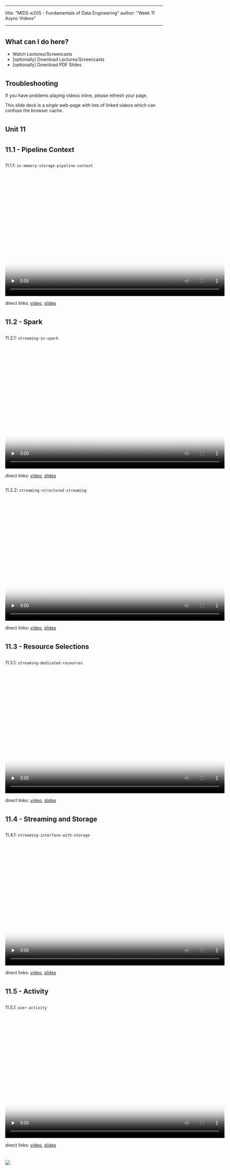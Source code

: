 
---
title: "MIDS w205 - Fundamentals of Data Engineering"
author: "Week 11 Async Videos"

---


#
## What can I do here?

- Watch Lectures/Screencasts
- [optionally] Download Lectures/Screencasts
- [optionally] Download PDF Slides


#
## Troubleshooting

If you have problems playing videos inline, please refresh your page.

This slide deck is a _single_ web-page with lots of linked videos which can
confuse the browser cache.


#
## Unit 11


#
## 11.1 - Pipeline Context

##
11.1.1: `in-memory-storage-pipeline-context`

<video preload="none" controls poster="https://ucb-mids.s3.amazonaws.com/prod/output_video_general/b09627e2481d9e8d93e841178df55525/0_high.jpg" webkit-playsinline="" id="d56820b5-4d08-476c-b40a-9e087ab0876b" width="700" height="394" tabindex="-1">
  <source type="video/mp4" src="https://ucb-mids.s3.amazonaws.com/prod/output_video_general/b09627e2481d9e8d93e841178df55525/mp4_med.mp4"/>
</video>

direct links:
[video](https://ucb-mids.s3.amazonaws.com/prod/output_video_general/b09627e2481d9e8d93e841178df55525/mp4_med.mp4),
[slides](https://s3.amazonaws.com/ucb-mids/prod/UCB-MIDS_0019/Slides/Unit+11/11.1.1-Pipeline-Context.pdf)


#
## 11.2 - Spark

##
11.2.1: `streaming-in-spark`

<video preload="none" controls webkit-playsinline="" id="ec4e5c12-2ed8-4802-bef5-e6d5829d51ae" width="700" height="394" poster="https://ucb-mids.s3.amazonaws.com/prod/output_video_general/6ac165d5ad21141e2c2739e02b14846a/0_high.jpg" tabindex="-1" src="https://ucb-mids.s3.amazonaws.com/prod/output_video_general/6ac165d5ad21141e2c2739e02b14846a/mp4_med.mp4">
  <source type="video/mp4" src="https://ucb-mids.s3.amazonaws.com/prod/output_video_general/6ac165d5ad21141e2c2739e02b14846a/mp4_med.mp4">
  <track kind="subtitles" src="https://corp-tech.s3.amazonaws.com/captioning/captions/5ac789498fa3d86917b698f9.vtt" label="Overlay" srclang="en">
  <track kind="transcript" src="https://corp-tech.s3.amazonaws.com/captioning/captions/5ac789498fa3d86917b698f9.html" label="Full" srclang="en">
</video>

direct links:
[video](https://ucb-mids.s3.amazonaws.com/prod/output_video_general/6ac165d5ad21141e2c2739e02b14846a/mp4_med.mp4),
[slides](https://s3.amazonaws.com/ucb-mids/prod/UCB-MIDS_0019/Slides/Unit+11/11.2.1-Streaming.pdf)

##
11.2.2: `streaming-structured-streaming`

<video preload="none" controls webkit-playsinline="" id="8bebcf01-1926-4d42-96ec-b4aa5ba7137e" width="700" height="394" poster="https://ucb-mids.s3.amazonaws.com/prod/output_video_general/91c5d6fe88065e2898eeaa67a3065728/0_high.jpg" tabindex="-1" src="https://ucb-mids.s3.amazonaws.com/prod/output_video_general/91c5d6fe88065e2898eeaa67a3065728/mp4_med.mp4">
  <source type="video/mp4" src="https://ucb-mids.s3.amazonaws.com/prod/output_video_general/91c5d6fe88065e2898eeaa67a3065728/mp4_med.mp4">
  <track kind="subtitles" src="https://corp-tech.s3.amazonaws.com/captioning/captions/5ac7896c8fa3d86917b6990c.vtt" label="Overlay" srclang="en">
  <track kind="transcript" src="https://corp-tech.s3.amazonaws.com/captioning/captions/5ac7896c8fa3d86917b6990c.html" label="Full" srclang="en">
</video>

direct links:
[video](https://ucb-mids.s3.amazonaws.com/prod/output_video_general/91c5d6fe88065e2898eeaa67a3065728/mp4_med.mp4),
[slides](https://s3.amazonaws.com/ucb-mids/prod/UCB-MIDS_0019/Slides/Unit+11/11.2.2-Structured-Streaming.pdf)


#
## 11.3 - Resource Selections

##
11.3.1: `streaming-dedicated-resources`

<video preload="none" controls webkit-playsinline="" id="018f0259-caa1-4128-9e6e-bc06ef886de9" width="700" height="394" poster="https://ucb-mids.s3.amazonaws.com/prod/output_video_general/9e5ffefef59aa1be3f680762647049fb/0_high.jpg" tabindex="-1" src="https://ucb-mids.s3.amazonaws.com/prod/output_video_general/9e5ffefef59aa1be3f680762647049fb/mp4_med.mp4">
  <source type="video/mp4" src="https://ucb-mids.s3.amazonaws.com/prod/output_video_general/9e5ffefef59aa1be3f680762647049fb/mp4_med.mp4">
  <track kind="subtitles" src="https://corp-tech.s3.amazonaws.com/captioning/captions/5ac789768fa3d86917b69912.vtt" label="Overlay" srclang="en">
  <track kind="transcript" src="https://corp-tech.s3.amazonaws.com/captioning/captions/5ac789768fa3d86917b69912.html" label="Full" srclang="en">
</video>

direct links:
[video](https://ucb-mids.s3.amazonaws.com/prod/output_video_general/9e5ffefef59aa1be3f680762647049fb/mp4_med.mp4),
[slides](https://s3.amazonaws.com/ucb-mids/prod/UCB-MIDS_0019/Slides/Unit+11/11.3.1-Dedicated-Resources.pdf)


#
## 11.4 - Streaming and Storage

##
11.4.1: `streaming-interface-with-storage`

<video preload="none" controls webkit-playsinline="" id="6fc11c89-af67-4ef3-8af6-9ab826382a61" width="700" height="394" poster="https://ucb-mids.s3.amazonaws.com/prod/output_video_general/89b37040f0b1c68cff981ceda4b9b871/0_high.jpg" tabindex="-1" src="https://ucb-mids.s3.amazonaws.com/prod/output_video_general/89b37040f0b1c68cff981ceda4b9b871/mp4_med.mp4">
  <source type="video/mp4" src="https://ucb-mids.s3.amazonaws.com/prod/output_video_general/89b37040f0b1c68cff981ceda4b9b871/mp4_med.mp4">
  <track kind="subtitles" src="https://corp-tech.s3.amazonaws.com/captioning/captions/5acf95348fa3d804a6747e60.vtt" label="Overlay" srclang="en">
  <track kind="transcript" src="https://corp-tech.s3.amazonaws.com/captioning/captions/5acf95348fa3d804a6747e60.html" label="Full" srclang="en">
</video>

direct links:
[video](https://ucb-mids.s3.amazonaws.com/prod/output_video_general/89b37040f0b1c68cff981ceda4b9b871/mp4_med.mp4),
[slides](https://s3.amazonaws.com/ucb-mids/prod/UCB-MIDS_0019/Slides/Unit+11/11.4.1-Interfacing-with-Storage.pdf)


#
## 11.5 - Activity

##
11.5.1: `user-activity`

<video preload="none" controls poster="https://ucb-mids.s3.amazonaws.com/prod/output_video_general/faae7a277db209df0d16a5fe951b6a11/0_high.jpg" webkit-playsinline="" id="0c82c49a-1e10-456e-985f-336f5582dc38" width="700" height="394" tabindex="-1">
  <source type="video/mp4" src="https://ucb-mids.s3.amazonaws.com/prod/output_video_general/faae7a277db209df0d16a5fe951b6a11/mp4_med.mp4"/>
</video>

direct links:
[video](https://ucb-mids.s3.amazonaws.com/prod/output_video_general/faae7a277db209df0d16a5fe951b6a11/mp4_med.mp4),
[slides](https://s3.amazonaws.com/ucb-mids/prod/UCB-MIDS_0019/Slides/Unit+11/11.5.1-User-Activity.pdf)


#
<img class="logo" src="http://people.ischool.berkeley.edu/~mark.mims/course-development/2017-mids-w205/media/berkeley-school-of-information-logo.png"/>

